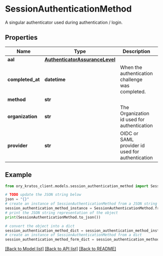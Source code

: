 # SessionAuthenticationMethod

A singular authenticator used during authentication / login.

## Properties

Name | Type | Description | Notes
------------ | ------------- | ------------- | -------------
**aal** | [**AuthenticatorAssuranceLevel**](AuthenticatorAssuranceLevel.md) |  | [optional] 
**completed_at** | **datetime** | When the authentication challenge was completed. | [optional] 
**method** | **str** |  | [optional] 
**organization** | **str** | The Organization id used for authentication | [optional] 
**provider** | **str** | OIDC or SAML provider id used for authentication | [optional] 

## Example

```python
from ory_kratos_client.models.session_authentication_method import SessionAuthenticationMethod

# TODO update the JSON string below
json = "{}"
# create an instance of SessionAuthenticationMethod from a JSON string
session_authentication_method_instance = SessionAuthenticationMethod.from_json(json)
# print the JSON string representation of the object
print(SessionAuthenticationMethod.to_json())

# convert the object into a dict
session_authentication_method_dict = session_authentication_method_instance.to_dict()
# create an instance of SessionAuthenticationMethod from a dict
session_authentication_method_form_dict = session_authentication_method.from_dict(session_authentication_method_dict)
```
[[Back to Model list]](../README.md#documentation-for-models) [[Back to API list]](../README.md#documentation-for-api-endpoints) [[Back to README]](../README.md)



